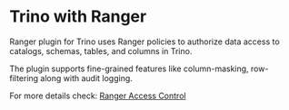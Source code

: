 # Trino with Ranger

Ranger plugin for Trino uses Ranger policies to authorize data access to catalogs, schemas, tables, and columns in Trino. 

The plugin supports fine-grained features like  column-masking, row-filtering along with audit logging.

For more details check: [Ranger Access Control](https://trino.io/docs/current/security/ranger-access-control.html)
